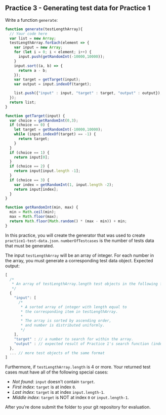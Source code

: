 ## Practice 3 - Generating test data for Practice 1

Write a function `generate`:

```javascript
function generate(testLengthArray){
  // Your code here
  var list = new Array;
  testLengthArray.forEach(element => {
    var input = new Array;
    for (let i = 0; i < element; i++) {
      input.push(getRandomInt(-10000,10000));
    }
    input.sort((a, b) => {
      return a - b;
    });
    var target = getTarget(input);
    var output = input.indexOf(target);

    list.push({"input" : input, "target" : target, "output" : output});
  });
  return list;
}

function getTarget(input) {
  var choice = getRandomInt(0,3);
  if (choice == 0) {
    let target = getRandomInt(-10000,10000);
    while (input.indexOf(target) == -1) {
      return target;
    }
  }
  if (choice == 1) {
    return input[0];
  }
  if (choice == 2) {
    return input[input.length -1];
  }
  if (choice == 3) {
    var index = getRandomInt(1, input.length -2);
    return input[index];
  }
}

function getRandomInt(min, max) {
  min = Math.ceil(min);
  max = Math.floor(max);
  return Math.floor(Math.random() * (max - min)) + min;
}
```

In this practice, you will create the generator that was used to create `practice1-test-data.json`. `numberOfTestcases` is the number of tests data that must be generated.

The input `testLengthArray` will be an array of integer. For each number in the array, you must generate a corresponding test data object. Expected output:

```javascript
[
  /*
   * An array of testLengthArray.length test objects in the following format:
   */
  {
    "input": [
      /*
       * A sorted array of integer with length equal to 
       * the corresponding item in testLengthArray.
       * 
       * The array is sorted by ascending order,
       * and number is distributed uniformly.
       */
    ],
    "target" : // a number to search for within the array.
    "output" : // expected result of Practice 1's search function (index of target within input)
  },
  ... // more test objects of the same format
]
```

Furthermore, if `testLengthArray.length` is 4 or more. Your returned test cases must have all of the following special cases:

 - *Not found*: `input` doesn't contain `target`.
 - *First index*: `target` is at index `0`.
 - *Last index*: `target` is at index `input.length-1`.
 - *Middle index*: `target` is NOT at index `0` or `input.length-1`.

After you're done submit the folder to your git repository for evaluation.
